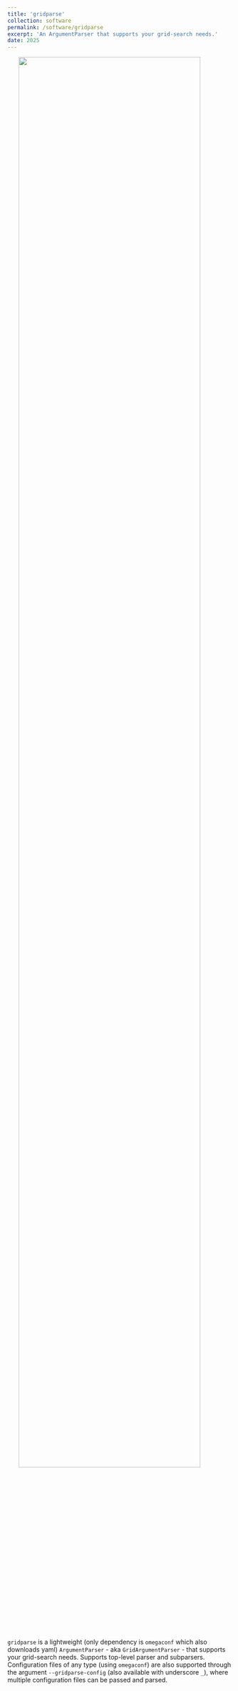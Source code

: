 ```yaml
---
title: 'gridparse'
collection: software
permalink: /software/gridparse
excerpt: 'An ArgumentParser that supports your grid-search needs.'
date: 2025
---
```


<img src="https://gchochla.github.io/images/gridparse.svg" style="display: block; margin-left: auto; margin-right:auto; width: 90%; height: auto;">
<br>

`gridparse` is a lightweight (only dependency is `omegaconf` which also downloads yaml) `ArgumentParser` - aka `GridArgumentParser` - that supports your grid-search needs. Supports top-level parser and subparsers. Configuration files of any type (using `omegaconf`) are also supported through the argument `--gridparse-config` (also available with underscore `_`), where multiple configuration files can be passed and parsed.
